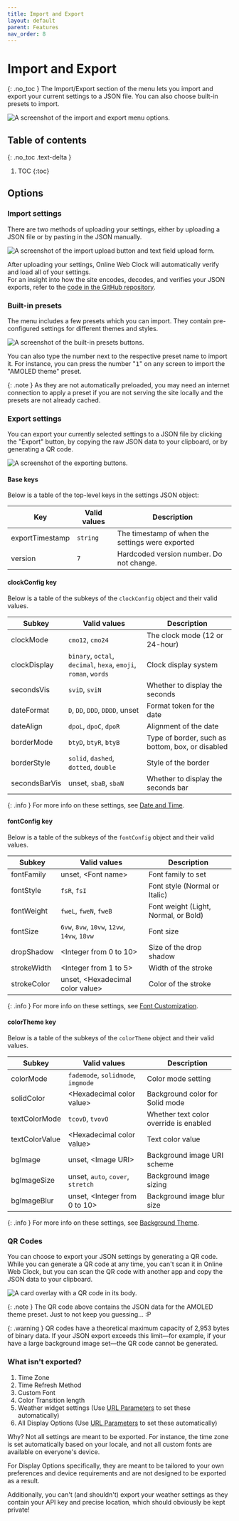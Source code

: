 ```yaml
---
title: Import and Export
layout: default
parent: Features
nav_order: 8
---
```

# Import and Export
{: .no_toc }
The Import/Export section of the menu lets you import and export your current settings to a JSON file. You can also choose built-in presets to import.

![A screenshot of the import and export menu options.](/assets/images/docs-Features/importexport/importexport.png)

## Table of contents
{: .no_toc .text-delta }
1. TOC
{:toc}

## Options
### Import settings
There are two methods of uploading your settings, either by uploading a JSON file or by pasting in the JSON manually.

![A screenshot of the import upload button and text field upload form.](/assets/images/docs-Features/importexport/import.png)

After uploading your settings, Online Web Clock will automatically verify and load all of your settings.  
For an insight into how the site encodes, decodes, and verifies your JSON exports, refer to the [code in the GitHub repository](https://github.com/iKarTehFox/web-clock/blob/prod/src/importExport.ts).

### Built-in presets
The menu includes a few presets which you can import. They contain pre-configured settings for different themes and styles.

![A screenshot of the built-in presets buttons.](/assets/images/docs-Features/importexport/presets.png)

You can also type the number next to the respective preset name to import it. For instance, you can press the number "<kbd>1</kbd>" on any screen to import the "AMOLED theme" preset.

{: .note }
As they are not automatically preloaded, you may need an internet connection to apply a preset if you are not serving the site locally and the presets are not already cached.

### Export settings
You can export your currently selected settings to a JSON file by clicking the "Export" button, by copying the raw JSON data to your clipboard, or by generating a QR code.

![A screenshot of the exporting buttons.](/assets/images/docs-Features/importexport/export.png)

#### Base keys
Below is a table of the top-level keys in the settings JSON object:

| Key | Valid values | Description |
| --- | --- | --- |
| exportTimestamp | `string` | The timestamp of when the settings were exported |
| version | `7` | Hardcoded version number. Do not change. |

#### clockConfig key
Below is a table of the subkeys of the `clockConfig` object and their valid values.

| Subkey | Valid values | Description |
| --- | --- | --- |
| clockMode | `cmo12`, `cmo24` | The clock mode (12 or 24-hour) |
| clockDisplay | `binary`, `octal`, `decimal`, `hexa`, `emoji`, `roman`, `words` | Clock display system |
| secondsVis | `sviD`, `sviN` | Whether to display the seconds |
| dateFormat | `D`, `DD`, `DDD`, `DDDD`, unset | Format token for the date |
| dateAlign | `dpoL`, `dpoC`, `dpoR` | Alignment of the date |
| borderMode | `btyD`, `btyR`, `btyB` | Type of border, such as bottom, box, or disabled |
| borderStyle | `solid`, `dashed`, `dotted`, `double` | Style of the border |
| secondsBarVis | unset, `sbaB`, `sbaN` | Whether to display the seconds bar |

{: .info }
For more info on these settings, see [Date and Time](/docs/datetime).

#### fontConfig key
Below is a table of the subkeys of the `fontConfig` object and their valid values.

| Subkey | Valid values | Description |
| --- | --- | --- |
| fontFamily | unset, \<Font name\> | Font family to set |
| fontStyle | `fsR`, `fsI` | Font style (Normal or Italic) |
| fontWeight | `fweL`, `fweN`, `fweB` | Font weight (Light, Normal, or Bold) |
| fontSize | `6vw`, `8vw`, `10vw`, `12vw`, `14vw`, `18vw` | Font size |
| dropShadow | \<Integer from 0 to 10\> | Size of the drop shadow |
| strokeWidth | \<Integer from 1 to 5\> | Width of the stroke |
| strokeColor | unset, \<Hexadecimal color value\> | Color of the stroke |

{: .info }
For more info on these settings, see [Font Customization](/docs/fontcustomization).

#### colorTheme key
Below is a table of the subkeys of the `colorTheme` object and their valid values.

| Subkey | Valid values | Description |
| --- | --- | --- |
| colorMode | `fademode`, `solidmode`, `imgmode` | Color mode setting |
| solidColor | \<Hexadecimal color value\> | Background color for Solid mode |
| textColorMode | `tcovD`, `tvovO` | Whether text color override is enabled |
| textColorValue | \<Hexadecimal color value\> | Text color value |
| bgImage | unset, \<Image URI\> | Background image URI scheme |
| bgImageSize | unset, `auto`, `cover`, `stretch` | Background image sizing |
| bgImageBlur | unset, \<Integer from 0 to 10\> | Background image blur size |

{: .info }
For more info on these settings, see [Background Theme](/docs/backgroundtheme).

### QR Codes
You can choose to export your JSON settings by generating a QR code. While you can generate a QR code at any time, you can't scan it in Online Web Clock, but you can scan the QR code with another app and copy the JSON data to your clipboard.

![A card overlay with a QR code in its body.](/assets/images/docs-Development/cardoverlay/cardoverlay-qr.png)

{: .note }
The QR code above contains the JSON data for the AMOLED theme preset. Just to not keep you guessing... :P

{: .warning }
QR codes have a theoretical maximum capacity of 2,953 bytes of binary data. If your JSON export exceeds this limit—for example, if your have a large background image set—the QR code cannot be generated.

### What isn't exported?
1. Time Zone
2. Time Refresh Method
3. Custom Font
4. Color Transition length
5. Weather widget settings (Use [URL Parameters](/docs/url-params#weather-widget-parameters) to set these automatically)
6. All Display Options (Use [URL Parameters](/docs/url-params#url-parameter-list) to set these automatically)

Why? Not all settings are meant to be exported. For instance, the time zone is set automatically based on your locale, and not all custom fonts are available on everyone's device.

For Display Options specifically, they are meant to be tailored to your own preferences and device requirements and are not designed to be exported as a result.

Additionally, you can't (and shouldn't) export your weather settings as they contain your API key and precise location, which should obviously be kept private!
